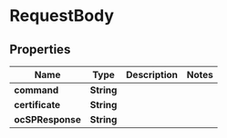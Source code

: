 

# RequestBody

## Properties

Name | Type | Description | Notes
------------ | ------------- | ------------- | -------------
**command** | **String** |  | 
**certificate** | **String** |  | 
**ocSPResponse** | **String** |  | 



